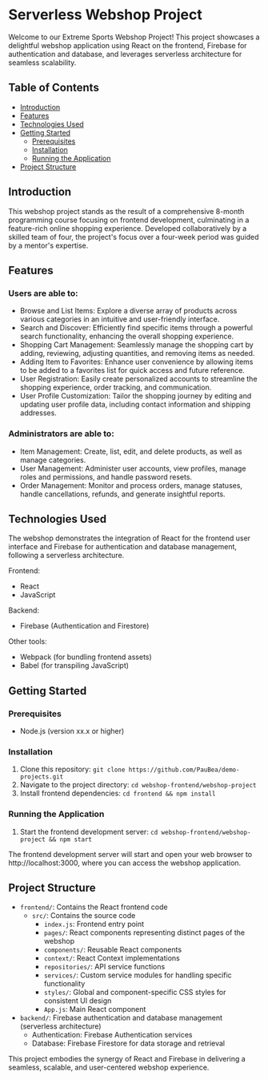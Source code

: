 # Serverless Webshop Project

Welcome to our Extreme Sports Webshop Project! This project showcases a delightful webshop application using React on the frontend, Firebase for authentication and database, and leverages serverless architecture for seamless scalability.

## Table of Contents
- [Introduction](#introduction)
- [Features](#features)
- [Technologies Used](#technologies-used)
- [Getting Started](#getting-started)
  - [Prerequisites](#prerequisites)
  - [Installation](#installation)
  - [Running the Application](#running-the-application)
- [Project Structure](#project-structure)

## Introduction
This webshop project stands as the result of a comprehensive 8-month programming course focusing on frontend development, culminating in a feature-rich online shopping experience. Developed collaboratively by a skilled team of four, the project's focus over a four-week period was guided by a mentor's expertise.

## Features
### Users are able to:
- Browse and List Items: Explore a diverse array of products across various categories in an intuitive and user-friendly interface.
- Search and Discover: Efficiently find specific items through a powerful search functionality, enhancing the overall shopping experience.
- Shopping Cart Management: Seamlessly manage the shopping cart by adding, reviewing, adjusting quantities, and removing items as needed.
- Adding Item to Favorites: Enhance user convenience by allowing items to be added to a favorites list for quick access and future reference.
- User Registration: Easily create personalized accounts to streamline the shopping experience, order tracking, and communication.
- User Profile Customization: Tailor the shopping journey by editing and updating user profile data, including contact information and shipping addresses.

### Administrators are able to:
- Item Management: Create, list, edit, and delete products, as well as manage categories.
- User Management: Administer user accounts, view profiles, manage roles and permissions, and handle password resets.
- Order Management: Monitor and process orders, manage statuses, handle cancellations, refunds, and generate insightful reports.


## Technologies Used
The webshop demonstrates the integration of React for the frontend user interface and Firebase for authentication and database management, following a serverless architecture.

Frontend:
- React
- JavaScript

Backend:
- Firebase (Authentication and Firestore)

Other tools:
- Webpack (for bundling frontend assets)
- Babel (for transpiling JavaScript)

## Getting Started

### Prerequisites
- Node.js (version xx.x or higher)

### Installation
1. Clone this repository: `git clone https://github.com/PauBea/demo-projects.git`
2. Navigate to the project directory: `cd webshop-frontend/webshop-project`
3. Install frontend dependencies: `cd frontend && npm install`


### Running the Application
1. Start the frontend development server: `cd webshop-frontend/webshop-project && npm start`

The frontend development server will start and open your web browser to http://localhost:3000, where you can access the webshop application.

## Project Structure
- `frontend/`: Contains the React frontend code
  - `src/`: Contains the source code
    - `index.js`: Frontend entry point
    - `pages/`: React components representing distinct pages of the webshop
    - `components/`: Reusable React components
    - `context/`: React Context implementations
    - `repositories/`: API service functions
    - `services/`: Custom service modules for handling specific functionality
    - `styles/`: Global and component-specific CSS styles for consistent UI design
    - `App.js`: Main React component
- `backend/`: Firebase authentication and database management (serverless architecture)
  - Authentication: Firebase Authentication services
  - Database: Firebase Firestore for data storage and retrieval

This project embodies the synergy of React and Firebase in delivering a seamless, scalable, and user-centered webshop experience.



